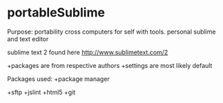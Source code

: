portableSublime
===============

Purpose: portability cross computers for self with tools. 
personal sublime and text editor


sublime text 2 found here http://www.sublimetext.com/2

+packages are from respective authors 
+settings are most likely default

Packages used:
+package manager

+sftp
+jslint
+html5
+git
